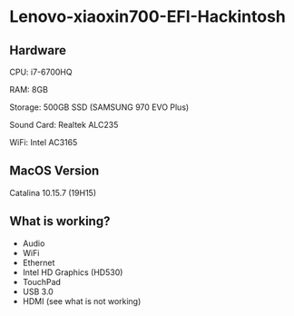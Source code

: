 # Lenovo-xiaoxin700-EFI-Hackintosh

## Hardware

CPU: i7-6700HQ

RAM: 8GB 

Storage: 500GB SSD (SAMSUNG 970 EVO Plus)

Sound Card: Realtek ALC235

WiFi: Intel AC3165

## MacOS Version

Catalina 10.15.7 (19H15)

## What is working?

* Audio
* WiFi
* Ethernet
* Intel HD Graphics (HD530)
* TouchPad
* USB 3.0
* HDMI (see what is not working)

